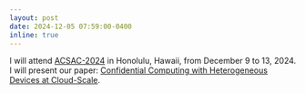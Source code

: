 ```yaml
---
layout: post
date: 2024-12-05 07:59:00-0400
inline: true
---
```


I will attend [ACSAC-2024](https://www.acsac.org) in Honolulu, Hawaii, from December 9 to 13, 2024. I will present our paper: [Confidential Computing with Heterogeneous Devices at Cloud-Scale](https://www.openconf.org/acsac2024/modules/request.php?module=oc_program&action=summary.php&id=297).
